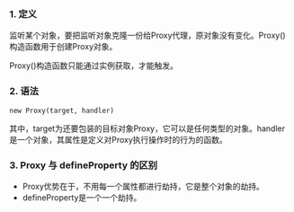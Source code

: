 ### 1. 定义

监听某个对象，要把监听对象克隆一份给Proxy代理，原对象没有变化。Proxy()构造函数用于创建Proxy对象。

Proxy()构造函数只能通过实例获取，才能触发。

### 2. 语法

`new Proxy(target, handler)`

其中，target为还要包装的目标对象Proxy，它可以是任何类型的对象。handler是一个对象，其属性是定义对Proxy执行操作时的行为的函数。

### 3. Proxy 与 defineProperty 的区别

- Proxy优势在于，不用每一个属性都进行劫持，它是整个对象的劫持。
- defineProperty是一个一个劫持。

